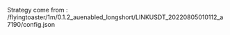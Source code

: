 Strategy come from : /flyingtoaster/1m/0.1.2_auenabled_longshort/LINKUSDT_20220805010112_a7190/config.json